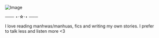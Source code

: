 ![Image](https://github.com/user-attachments/assets/504e4b51-078e-439c-b115-5dcabf8fd1d5)

 ─── ⋆⋅☆⋅⋆ ───

I love reading manhwas/manhuas, fics and writing my own stories. I prefer to talk less and listen more <3 
